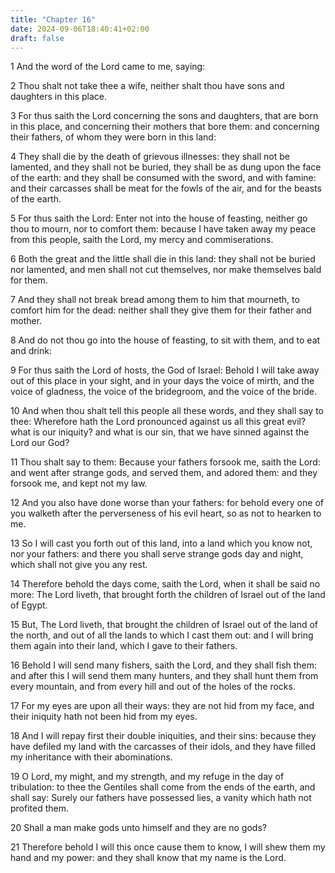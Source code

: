 ```yaml
---
title: "Chapter 16"
date: 2024-09-06T18:40:41+02:00
draft: false
---
```




1 And the word of the Lord came to me, saying:

2 Thou shalt not take thee a wife, neither shalt thou have sons and daughters in this place.

3 For thus saith the Lord concerning the sons and daughters, that are born in this place, and concerning their mothers that bore them: and concerning their fathers, of whom they were born in this land:

4 They shall die by the death of grievous illnesses: they shall not be lamented, and they shall not be buried, they shall be as dung upon the face of the earth: and they shall be consumed with the sword, and with famine: and their carcasses shall be meat for the fowls of the air, and for the beasts of the earth.

5 For thus saith the Lord: Enter not into the house of feasting, neither go thou to mourn, nor to comfort them: because I have taken away my peace from this people, saith the Lord, my mercy and commiserations.

6 Both the great and the little shall die in this land: they shall not be buried nor lamented, and men shall not cut themselves, nor make themselves bald for them.

7 And they shall not break bread among them to him that mourneth, to comfort him for the dead: neither shall they give them for their father and mother.

8 And do not thou go into the house of feasting, to sit with them, and to eat and drink:

9 For thus saith the Lord of hosts, the God of Israel: Behold I will take away out of this place in your sight, and in your days the voice of mirth, and the voice of gladness, the voice of the bridegroom, and the voice of the bride.

10 And when thou shalt tell this people all these words, and they shall say to thee: Wherefore hath the Lord pronounced against us all this great evil? what is our iniquity? and what is our sin, that we have sinned against the Lord our God?

11 Thou shalt say to them: Because your fathers forsook me, saith the Lord: and went after strange gods, and served them, and adored them: and they forsook me, and kept not my law.

12 And you also have done worse than your fathers: for behold every one of you walketh after the perverseness of his evil heart, so as not to hearken to me.

13 So I will cast you forth out of this land, into a land which you know not, nor your fathers: and there you shall serve strange gods day and night, which shall not give you any rest.

14 Therefore behold the days come, saith the Lord, when it shall be said no more: The Lord liveth, that brought forth the children of Israel out of the land of Egypt.

15 But, The Lord liveth, that brought the children of Israel out of the land of the north, and out of all the lands to which I cast them out: and I will bring them again into their land, which I gave to their fathers.

16 Behold I will send many fishers, saith the Lord, and they shall fish them: and after this I will send them many hunters, and they shall hunt them from every mountain, and from every hill and out of the holes of the rocks.

17 For my eyes are upon all their ways: they are not hid from my face, and their iniquity hath not been hid from my eyes.

18 And I will repay first their double iniquities, and their sins: because they have defiled my land with the carcasses of their idols, and they have filled my inheritance with their abominations.

19 O Lord, my might, and my strength, and my refuge in the day of tribulation: to thee the Gentiles shall come from the ends of the earth, and shall say: Surely our fathers have possessed lies, a vanity which hath not profited them.

20 Shall a man make gods unto himself and they are no gods?

21 Therefore behold I will this once cause them to know, I will shew them my hand and my power: and they shall know that my name is the Lord.

